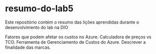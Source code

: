 # resumo-do-lab5
Este repositório contém o resumo das lições aprendidas durante o desenvolvimento do lab na DIO

Fatores que podem afetar os custos no Azure.
Calculadora de preços vs TCO.
Ferramenta de Gerenciamento de Custos do Azure.
Descrever a finalidade das marcas.

